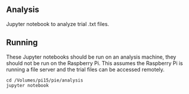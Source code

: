 ## Analysis

Jupyter notebook to analyze trial .txt files.

## Running

These Jupyter notebooks should be run on an analysis machine, they should not be run on the Raspberry Pi. This assumes the Raspberry Pi is running a file server and the trial files can be accessed remotely.

```
cd /Volumes/pi15/pie/analysis
jupyter notebook
```

